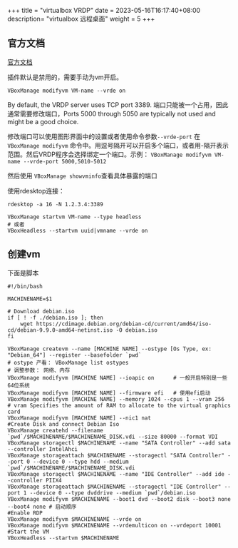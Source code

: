 +++
title = "virtualbox VRDP"
date =  2023-05-16T16:17:40+08:00
description= "virtualbox 远程桌面"
weight = 5
+++

## 官方文档

[官方文档](https://www.virtualbox.org/manual/ch07.html)

插件默认是禁用的，需要手动为vm开启。

```shell
VBoxManage modifyvm VM-name --vrde on
```

By default, the VRDP server uses TCP port 3389. 端口只能被一个占用，因此通常需要修改端口，Ports 5000 through 5050 are typically not used and might be a good choice.

修改端口可以使用图形界面中的设置或者使用命令参数`--vrde-port` 在 `VBoxManage modifyvm` 命令中。用逗号隔开可以开启多个端口，或者用-隔开表示范围。然后VRDP程序会选择绑定一个端口。示例： `VBoxManage modifyvm VM-name --vrde-port 5000,5010-5012`

然后使用 `VBoxManage showvminfo`查看具体暴露的端口


使用rdesktop连接：

```shell
rdesktop -a 16 -N 1.2.3.4:3389
```

```shell
VBoxManage startvm VM-name --type headless
# 或者
VBoxHeadless --startvm uuid|vmname --vrde on
```

## 创建vm

下面是脚本

```shell
#!/bin/bash

MACHINENAME=$1

# Download debian.iso
if [ ! -f ./debian.iso ]; then
    wget https://cdimage.debian.org/debian-cd/current/amd64/iso-cd/debian-9.9.0-amd64-netinst.iso -O debian.iso
fi

VBoxManage createvm --name [MACHINE NAME] --ostype [Os Type, ex: "Debian_64"] --register --basefolder `pwd` 
# ostype 产看： VBoxManage list ostypes
# 调整参数： 网络、内存
VBoxManage modifyvm [MACHINE NAME] --ioapic on      # 一般开启特别是一些64位系统               
VBoxManage modifyvm [MACHINE NAME] --firmware efi   # 使用efi启动
VBoxManage modifyvm [MACHINE NAME] --memory 1024 --cpus 1 --vram 256       # vram Specifies the amount of RAM to allocate to the virtual graphics card
VBoxManage modifyvm [MACHINE NAME] --nic1 nat
#Create Disk and connect Debian Iso
VBoxManage createhd --filename `pwd`/$MACHINENAME/$MACHINENAME_DISK.vdi --size 80000 --format VDI
VBoxManage storagectl $MACHINENAME --name "SATA Controller" --add sata --controller IntelAhci
VBoxManage storageattach $MACHINENAME --storagectl "SATA Controller" --port 0 --device 0 --type hdd --medium  `pwd`/$MACHINENAME/$MACHINENAME_DISK.vdi
VBoxManage storagectl $MACHINENAME --name "IDE Controller" --add ide --controller PIIX4
VBoxManage storageattach $MACHINENAME --storagectl "IDE Controller" --port 1 --device 0 --type dvddrive --medium `pwd`/debian.iso
VBoxManage modifyvm $MACHINENAME --boot1 dvd --boot2 disk --boot3 none --boot4 none # 启动顺序
#Enable RDP
VBoxManage modifyvm $MACHINENAME --vrde on
VBoxManage modifyvm $MACHINENAME --vrdemulticon on --vrdeport 10001
#Start the VM
VBoxHeadless --startvm $MACHINENAME
```
